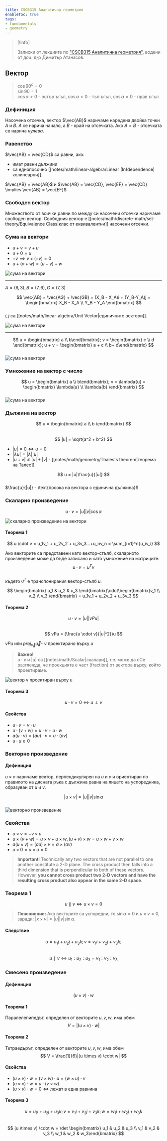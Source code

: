 ```yaml
---
title: CSCB315 Аналитична геометрия
enableToc: true
tags: 
- fundamentals
- geometry
---  
```

  
> [!info]  
>   
> Записки от лекциите по ["CSCB315 Аналитична геометрия"](https://ecatalog.nbu.bg/default.asp?V_Year=2023&YSem=2&Spec_ID=&Mod_ID=&PageShow=coursepresent&P_Menu=courses_part1&Fac_ID=3&M_PHD=0&P_ID=832&TabIndex=1&K_ID=36368&K_TypeID=10&l=0), водени от доц. д-р Димитър Атанасов.  
  
## Вектор  
  
> $\cos{90^o}  = 0$  
> $\sin{90} = 1$   
> $\cos{\alpha} > 0$ - остър ъгъл, $\cos{\alpha} < 0$ - тъп ъгъл,  $\cos{\alpha} = 0$ - прав ъгъл  
>   
  
### Дефиниция  
  
Насочена отсечка, вектор $\vec{AB}$ наричаме наредена двойка точки $A$ и $B$. $A$ се нарича начало, а $B$ - край на отсечката. Ако $A = B$ - отсечката се нарича *нулева*.  
  
  
### Равенство  
  
$\vec{AB} = \vec{CD}$ са равни, ако:   
- имат равни дължини   
- са еднопосочно [[notes/math/linear-algebra/Linear (In)dependence|колинеарни]].  
  
$\vec{AB} = \vec{AB}$ и $\vec{AB} = \vec{CD}, \vec{EF} = \vec{CD} \implies \vec{AB} = \vec{EF}$  
  
### Свободен вектор  
  
Множеството от всички равни по между си насочени отсечки наричаме свободен вектор. Свободния вектор е [[notes/math/discrete-math/set-theory/Equivalence Class|клас от еквивалентни]] насочени отсечки.  
  
### Сума на вектори  
  
- $u + v = v + u$  
- $u + 0 = u$  
- $-v \implies v + (-v) = 0$  
- $u + (v + w) = (u + v) + w$  
  
![сума на вектори](/notes/assets/vector-sum.png#invert_W_C)  
  
-----  
$A = (6, 3), B = (7, 6), G = (7, 3)$  
  
$$  
\vec{AB} = \vec{AG} + \vec{GB} = (X_B - X_A)i + (Y_B-Y_A)j =   
\begin{bmatrix}  
X_B - X_A \\  
Y_B - Y_A  
\end{bmatrix}  
$$  
$i, j$ са [[notes/math/linear-algebra/Unit Vector|единичните вектори]].  
  
![сума на вектори](/notes/assets/vector-sum-2.png#invert_W_C)  
  
-----  
  
$$  
u = \begin{bmatrix} a \\ b\end{bmatrix};  
v = \begin{bmatrix} c \\ d \end{bmatrix};   
u + v = \begin{bmatrix} a + c \\ b+ d\end{bmatrix}  
$$  
![сума на вектори](/notes/assets/vector-sum-3.png#invert_W_C)  
  
### Умножение на вектор с число  
  
$$  
u = \begin{bmatrix} a \\ b\end{bmatrix}; v = \lambda{u} = \begin{bmatrix} \lambda{a} \\ \lambda{b} \end{bmatrix}  
$$  
![сума на вектори](/notes/assets/vector-scalar-multiplication.png#invert_W)  
### Дължина на вектор  
  
$$  
u = \begin{bmatrix} a \\ b \end{bmatrix}  
$$  
$$  
|u| = \sqrt{a^2 + b^2}  
$$  
- $|u| = 0 \iff u = 0$  
- $|\lambda{u}| = |\lambda||u|$  
- $| u + v | \leq |u| + |v|$ - [[notes/math/geometry/Thales's theorem|теорема на Талес]]  
  
  
$$  
u = |u|\frac{u}{|u|}  
$$  
$\frac{u}{|u|} - \text{посока на вектора с единична дължина}$  
  
  
### Скаларно произведение  
  
$$  
u \cdot v = |u||v|\cos{\alpha}  
$$  
  
![скаларно произведение на вектори](/notes/assets/vector-dot-product.png#invert_W_C)  
  
#### Теорема 1  
  
$$  
u \cdot v = u_1v_1 + u_2v_2 + u_3v_3...+u_nv_n = \sum_{i=1}^n{u_iv_i}  
$$  
  
Ако векторите са представени като вектор-стълб, скаларното произведение може да бъде записано и като умножение на матриците:  
$$  
u \cdot v = u^T v  
$$  
където $u^T$ е транспонирания вектор-стълб $u$.  
  
$$  
\begin{bmatrix} u_1 & u_2 & u_3 \end{bmatrix}\cdot\begin{bmatrix}v_1 \\ v_2 \\ v_3 \end{bmatrix} = u_1v_1 + u_2v_2 + u_3v_3  
$$  
#### Теорема 2  
  
$$  
u \cdot v = |u| |vPu|  
$$  
$$  
vPu = (\frac{u \cdot v}{|u|^2})u  
$$  
  
$vPu$  или $proj_\vec{v} \vec{u}$- $v$ проектирано върху $u$  
  
> **Важно!**  
>  $u \cdot v$ и $|u|$ са [[notes/math/Scalar|скалари]], т.е. може да сCе разглежда, че проекцията е част (fraction) от вектора върху, който проектираме.  
  
![вектор v проектиран върху u](/notes/assets/vector-vPu.png#invert_W_C)  
  
#### Теорема 3  
  
$$u \cdot v = 0 \iff u \perp v$$  
  
#### Свойства  
  
- $u \cdot v = v \cdot u$  
- $u \cdot (v + w) = u \cdot v + u \cdot w$  
- $a(u \cdot v) = (au) \cdot v = u \cdot (av)$  
- $u \cdot u \geq 0$  
  
### Векторно произведение  
  
#### Дефиниция  
  
$u \times v$ наричаме вектор, перпендикулярен на $u$ и $v$ и ориентиран по правилото на дясната ръка с дължина равна на лицето на успоредника, образуван от $u$ и $v$.  
  
  
$$  
|u \times v| = |u||v|\sin{\alpha}  
$$  
![векторно произведение](notes/assets/vector-cross-product.png#invert_B)  
  
### Свойства  
- $u \times v = -v \times u$  
- $u \times (v+w) = u \times v + u \times w, (u + v) \times w = u \times w + v \times w$  
- $a(u \times v) = (au) \times v = a \times (av)$  
- $u \times 0 = u \times u = 0$  
  
> **Important**! Technically any two vectors that are not parallel to one another constitute a 2-D plane. The cross product then falls into a third dimension that is perpendicular to both of these vectors. However, **you cannot cross product two 2-D vectors and have the resulting cross product also appear in the same 2-D space**.  
  
### Теорема 1  
  
$$  
u \parallel v \iff u \times v = 0  
$$  
  
> **Поясниение:** Ако векторите са успоредни, то $\sin{\alpha} = 0$ и $u \times v = 0$, заради: $|x \times v| = |u||v|\sin{\alpha}$.  
  
#### Следствие  
  
$$  
u = u_1j + u_2j + u_3k; v = v_1i + v_2j + v_3k;  
$$  
$$  
u \parallel v \iff u_1 : u_2 : u_3 = v_1 : v_2 : v_3  
$$  
  
### Смесено произведение  
  
#### Дефиниция  
  
$$  
(u \times v) \cdot w  
$$  
  
#### Теорема 1  
  
Паралелепипедът, определен от векторитe $u, v, w$, има обем  
$$  
V = |(u \times v) \cdot w|  
$$  
  
#### Теорема 2   
  
Тетраедърът, определен от векторите $u, v, w$, има обем  
$$  
V = \frac{1}{6}|(u \times v) \cdot w|  
$$  
  
#### Свойства  
  
- $(u\times v)\cdot w = (v \times w) \cdot u = (w \times u) \cdot v$  
- $(u \times v) \cdot w = u \cdot (v \times w)$  
- $(u \times v) \cdot w = 0 \iff \text{лежат в една равнина}$  
  
  
#### Теорема 3  
  
$$  
u = u_1i + u_2j + u_3k; v = v_1i + v_2j + v_3k; w = w_1i + w_2j +w_3k  
$$  
$$  
(u \times v) \cdot w = \det \begin{bmatrix} u_1 & u_2 & u_3 \\ v_1 & v_2 & v_3 \\ w_1 & w_2 & w_3\end{bmatrix}  
$$